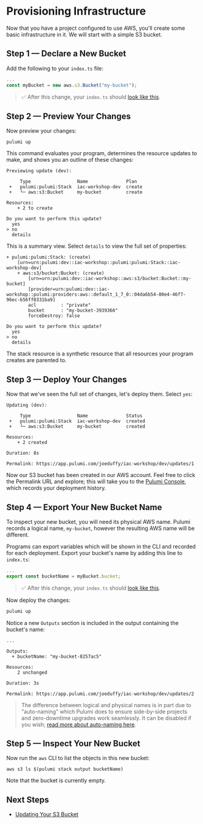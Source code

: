 # Provisioning Infrastructure

Now that you have a project configured to use AWS, you'll create some basic infrastructure in it. We will start with a simple S3 bucket.

## Step 1 &mdash; Declare a New Bucket

Add the following to your `index.ts` file:

```typescript
...
const myBucket = new aws.s3.Bucket("my-bucket");
```

> :white_check_mark: After this change, your `index.ts` should [look like this](./03-provisioning-infrastructure/step1.ts).

## Step 2 &mdash; Preview Your Changes

Now preview your changes:

```
pulumi up
```

This command evaluates your program, determines the resource updates to make, and shows you an outline of these changes:

```
Previewing update (dev):

     Type                 Name              Plan
 +   pulumi:pulumi:Stack  iac-workshop-dev  create
 +   └─ aws:s3:Bucket     my-bucket         create

Resources:
    + 2 to create

Do you want to perform this update?
  yes
> no
  details
```

This is a summary view. Select `details` to view the full set of properties:

```
+ pulumi:pulumi:Stack: (create)
    [urn=urn:pulumi:dev::iac-workshop::pulumi:pulumi:Stack::iac-workshop-dev]
    + aws:s3/bucket:Bucket: (create)
        [urn=urn:pulumi:dev::iac-workshop::aws:s3/bucket:Bucket::my-bucket]
        [provider=urn:pulumi:dev::iac-workshop::pulumi:providers:aws::default_1_7_0::04da6b54-80e4-46f7-96ec-b56ff0331ba9]
        acl         : "private"
        bucket      : "my-bucket-3939366"
        forceDestroy: false

Do you want to perform this update?
  yes
> no
  details
```

The stack resource is a synthetic resource that all resources your program creates are parented to.

## Step 3 &mdash; Deploy Your Changes

Now that we've seen the full set of changes, let's deploy them. Select `yes`:

```
Updating (dev):

     Type                 Name              Status
 +   pulumi:pulumi:Stack  iac-workshop-dev  created
 +   └─ aws:s3:Bucket     my-bucket         created

Resources:
    + 2 created

Duration: 8s

Permalink: https://app.pulumi.com/joeduffy/iac-workshop/dev/updates/1
```

Now our S3 bucket has been created in our AWS account. Feel free to click the Permalink URL and explore; this will take you to the [Pulumi Console](https://www.pulumi.com/docs/intro/console/), which records your deployment history.

## Step 4 &mdash; Export Your New Bucket Name

To inspect your new bucket, you will need its physical AWS name. Pulumi records a logical name, `my-bucket`, however the resulting AWS name will be different.

Programs can export variables which will be shown in the CLI and recorded for each deployment. Export your bucket's name by adding this line to `index.ts`:

```typescript
...
export const bucketName = myBucket.bucket;
```

> :white_check_mark: After this change, your `index.ts` should [look like this](./03-provisioning-infrastructure/step4.ts).

Now deploy the changes:

```bash
pulumi up
```

Notice a new `Outputs` section is included in the output containing the bucket's name:

```
...

Outputs:
  + bucketName: "my-bucket-8257ac5"

Resources:
    2 unchanged

Duration: 3s

Permalink: https://app.pulumi.com/joeduffy/iac-workshop/dev/updates/2
```

> The difference between logical and physical names is in part due to "auto-naming" which Pulumi does to ensure side-by-side projects and zero-downtime upgrades work seamlessly. It can be disabled if you wish; [read more about auto-naming here](https://www.pulumi.com/docs/intro/concepts/programming-model/#autonaming).

## Step 5 &mdash; Inspect Your New Bucket

Now run the `aws` CLI to list the objects in this new bucket:

```
aws s3 ls $(pulumi stack output bucketName)
```

Note that the bucket is currently empty.

## Next Steps

* [Updating Your S3 Bucket](./04-updating-your-infrastructure.md)

